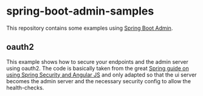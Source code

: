 spring-boot-admin-samples
=================

This repository contains some examples using [Spring Boot Admin](https://github.com/codecentric/spring-boot-admin).

## oauth2

This example shows how to secure your endpoints and the admin server using oauth2.
The code is basically taken from the great [Spring guide on using Spring Security and Angular JS](https://spring.io/guides/tutorials/spring-security-and-angular-js/#_sso_with_oauth2_angular_js_and_spring_security_part_v) and only adapted so that the ui server becomes the admin server and the necessary security config to allow the health-checks.

